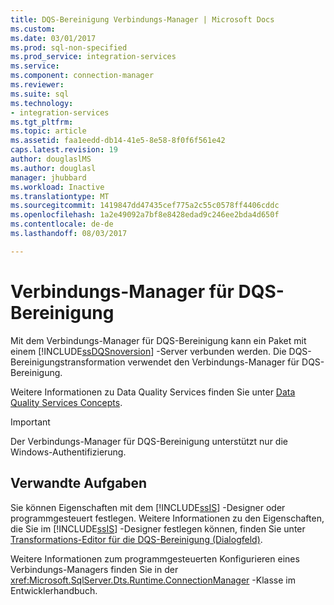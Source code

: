 ```yaml
---
title: DQS-Bereinigung Verbindungs-Manager | Microsoft Docs
ms.custom: 
ms.date: 03/01/2017
ms.prod: sql-non-specified
ms.prod_service: integration-services
ms.service: 
ms.component: connection-manager
ms.reviewer: 
ms.suite: sql
ms.technology:
- integration-services
ms.tgt_pltfrm: 
ms.topic: article
ms.assetid: faa1eedd-db14-41e5-8e58-8f0f6f561e42
caps.latest.revision: 19
author: douglaslMS
ms.author: douglasl
manager: jhubbard
ms.workload: Inactive
ms.translationtype: MT
ms.sourcegitcommit: 1419847dd47435cef775a2c55c0578ff4406cddc
ms.openlocfilehash: 1a2e49092a7bf8e8428edad9c246ee2bda4d650f
ms.contentlocale: de-de
ms.lasthandoff: 08/03/2017

---
```

# <a name="dqs-cleansing-connection-manager"></a>Verbindungs-Manager für DQS-Bereinigung
  Mit dem Verbindungs-Manager für DQS-Bereinigung kann ein Paket mit einem [!INCLUDE[ssDQSnoversion](../../includes/ssdqsnoversion-md.md)] -Server verbunden werden. Die DQS-Bereinigungstransformation verwendet den Verbindungs-Manager für DQS-Bereinigung.  
  
 Weitere Informationen zu Data Quality Services finden Sie unter [Data Quality Services Concepts](../../data-quality-services/data-quality-services-concepts.md).  
  
> [!IMPORTANT]  
>  Der Verbindungs-Manager für DQS-Bereinigung unterstützt nur die Windows-Authentifizierung.  
  
## <a name="related-tasks"></a>Verwandte Aufgaben  
 Sie können Eigenschaften mit dem [!INCLUDE[ssIS](../../includes/ssis-md.md)] -Designer oder programmgesteuert festlegen. Weitere Informationen zu den Eigenschaften, die Sie im [!INCLUDE[ssIS](../../includes/ssis-md.md)] -Designer festlegen können, finden Sie unter [Transformations-Editor für die DQS-Bereinigung (Dialogfeld)](../../integration-services/data-flow/transformations/dqs-cleansing-transformation-editor-dialog-box.md).  
  
 Weitere Informationen zum programmgesteuerten Konfigurieren eines Verbindungs-Managers finden Sie in der <xref:Microsoft.SqlServer.Dts.Runtime.ConnectionManager> -Klasse im Entwicklerhandbuch.  
  
  

